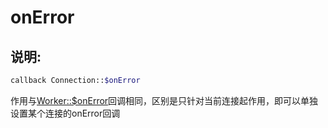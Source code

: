 # onError
## 说明:
```php
callback Connection::$onError
```

作用与[Worker::$onError](../worker/on-error.md)回调相同，区别是只针对当前连接起作用，即可以单独设置某个连接的onError回调
